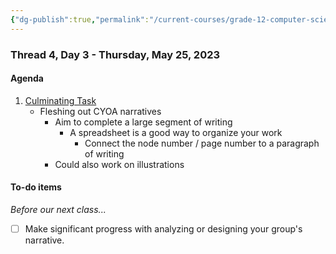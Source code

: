 ```yaml
---
{"dg-publish":true,"permalink":"/current-courses/grade-12-computer-science/thread-4/day-3/","dgHomeLink":false}
---
```


### Thread 4, Day 3 - Thursday, May 25, 2023
#### Agenda

1. [Culminating Task](https://drive.google.com/file/d/1GwghXQoAbWKPtktJqnWASLAaNNkgSr4l/view?usp=share_link)
	- Fleshing out CYOA narratives
		- Aim to complete a large segment of writing
			- A spreadsheet is a good way to organize your work
				- Connect the node number / page number to a paragraph of writing
		- Could also work on illustrations
	
#### To-do items

*Before our next class...*

- [ ] Make significant progress with analyzing or designing your group's narrative.